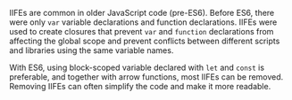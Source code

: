 IIFEs are common in older JavaScript code (pre-ES6).
Before ES6, there were only `var` variable declarations and function declarations.
IIFEs were used to create closures that prevent `var` and `function` declarations from affecting the global scope and prevent conflicts between different scripts and libraries using the same variable names.

With ES6, using block-scoped variable declared with `let` and `const` is preferable, and together with arrow functions, most IIFEs can be removed.
Removing IIFEs can often simplify the code and make it more readable.